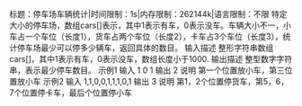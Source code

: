 标题：停车场车辆统计|时间限制：1s|内存限制：262144k|语言限制：不限
特定大小的停车场，数组cars[]表示，其中1表示有车，0表示没车。车辆大小不一，小车占一个车位（长度1），货车占两个车位（长度2），卡车占3个车位（长度3），统计停车场最少可以停多少辆车，返回具体的数目。
输入描述
整形字符串数组cars[]，其中1表示有车，0表示没车，数组长度小于1000.
输出描述
整型数字字符串，表示最少停车数目。
示例1
输入
1 0 1
输出
2
说明
第一个位置放小车，第三位置放小车
示例2
输入
1,1,0,0,1,1,1,0,1
输出
3
说明
第1，2个位置停货车，第5，6，7个位置停卡车，最后个位置停小车
